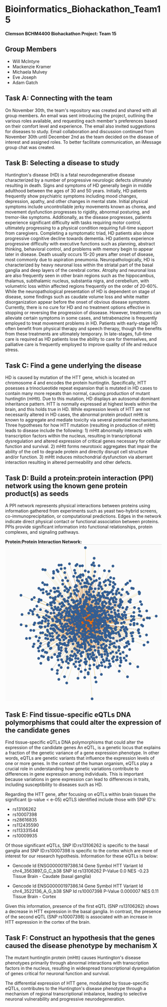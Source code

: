 # Bioinformatics_Biohackathon_Team15
**Clemson BCHM4400 Biohackathon Project: Team 15**

## Group Members
- Will McIntyre
- Mackenzie Kramer
- Michaela Mulvey
- Eve Joseph
- Adam Gatch

## Task A: Connecting with the team
On November 30th, the team's repository was created and shared with all group members. An email was sent introducing the project, outlining the various roles available, and requesting each member's preferences based on their comfort level and experience. The email also invited suggestions for diseases to study. Email collaboration and discussion continued from November 30th until December 2nd as the team decided on the disease of interest and assigned roles. To better facilitate communication, an iMessage group chat was created.

## Task B: Selecting a disease to study
Huntington's disease (HD) is a fatal neurodegenerative disease characterized by a number of progressive neurologic defects ultimately resulting in death. Signs and symptoms of HD generally begin in middle adulthood between the ages of 30 and 50 years. Initially, HD patients frequently show psychiatric symptoms including mood changes, depression, apathy, and other changes in mental state. Initial physical symptoms include uncontrollable jerky movements known as chorea, and movement dysfunction progresses to rigidity, abnormal posturing, and tremor-like symptoms. Additionally, as the disease progresses, patients experience significant difficulty with tasks requiring motor control, ultimately progressing to a physical condition requiring full-time support from caregivers. Completing a symptomatic triad, HD patients also show progressive cognitive decline towards dementia. HD patients experience progressive difficulty with executive functions such as planning, abstract thinking, behavioral control, and problems with memory begin to appear later in disease. Death usually occurs 15-20 years after onset of disease, most commonly due to aspiration pneumonia. Neuropathologically, HD is characterized by heavy neuronal loss within the striatal part of the basal ganglia and deep layers of the cerebral cortex. Atrophy and neuronal loss are also frequently seen in other brain regions such as the hippocambus, thalamus, subthalamic nucleus, substantia nigra, and cerebellum, with volumetric loss within affected regions frequently on the order of 20-60%. While the neuropathological presentation of HD is dependent on stage of disease, some findings such as caudate volume loss and white matter disorganization appear before the onset of obvious disease symptoms. Currently, there is no cure for HD and no treatment options effective in stopping or reversing the progression of dissease. However, treatments can alleviate certain symptoms in some cases, and tetrabenazine is frequently employed to treat movement problems in HD. Patients with early-stage HD often benefit from physical therapy and speech therapy, though the benefits from these treatments are ultimately temporary. In late-stages, full-time care is required as HD patients lose the ability to care for themselves, and palliative care is frequently employed to improve quality of life and reduce stress. 

## Task C: Find a gene underlying the disease
HD is caused by mutation of the HTT gene, which is located on chromosome 4 and encodes the protein huntingtin. Specifically, HTT posesses a trinoclueotide repeat expansion that is mutated in HD cases to contain many more repeats than normal, causing production of mutant huntingtin (mHtt). Due to this mutation, HD displays an autosomal dominant inheritance pattern. HTT is normally expressed at highest levels within the brain, and this holds true in HD. While expression levels of HTT are not necessarily altered in HD cases, the abnormal protein product mHtt is known to aggregate and mediate toxicity via several potential mechanisms. Three hypotheses for how HTT mutation (resulting in production of mHtt) leads to disease include the following: 1) mHtt abnormally interacts with transcription factors within the nucleus, resulting in transcriptional dysregulation and altered expression of critical genes necessary for cellular function and survival. 2) mHtt forms neurotoxic aggregates that impair the ability of the cell to degrade protein and directly disrupt cell structure and/or function. 3) mHtt induces mitochondrial dysfunction via aberrant interaction resulting in altered permeability and other defects.

## Task D: Build a protein:protein interaction (PPI) network using the known gene protein product(s) as seeds
A PPI network represents physical interactions between proteins using information gathered from experiments such as yeast two-hybrid screens, co-immunoprecipitation, or computational predictions. Edges in the network indicate direct physical contact or functional association between proteins. PPIs provide significant information into functional relationships, protein complexes, and signaling pathways. 

**Protein:Protein Interaction Network:**
![Protein:Protein Interaction Network Image](https://github.com/mjkrame/Bioinformatics_Biohackathon_Team15/raw/main/Cytoscape_Image.jpg?raw=true)

## Task E: Find tissue-specific eQTLs DNA polymorphisms that could alter the expression of the candidate genes
Find tissue-specific eQTLs DNA polymorphisms that could alter the expression of the candidate genes
An eQTL, is a genetic locus that explains a fraction of the genetic variance of a gene expression phenotype. In other words, eQTLs are genetic variants that influence the expression levels of one or more genes. In the context of the human organism, eQTLs play a crucial role in understanding how genetic variations contribute to differences in gene expression among individuals. This is important because variations in gene expression can lead to differences in traits, including susceptibility to diseases such as HD.

Regarding the HTT gene, after focusing on eQTLs within brain tissues the significant (p-value < e-05) eQTLS identified include those with SNP ID's:
* rs13106262
* rs10007398
* rs28616835
* rs112435590
* rs113331544
* rs10009935

Of those significant eQTLs, SNP ID:rs13106262 is specific to the basal ganglia and SNP ID:rs10007398 is specific to the cortex which are more of interest for our research hypothesis. Information for these eQTLs is below:
* Gencode Id                  ENSG00000197386.14
Gene Symbol                                HTT
Variant Id                chr4_3563897_G_C_b38
SNP Id                              rs13106262
P-Value                                    0.0
NES                                      -0.23
Tissue         Brain - Caudate (basal ganglia)

* Gencode Id       ENSG00000197386.14
Gene Symbol                     HTT
Variant Id     chr4_3522136_A_G_b38
SNP Id                   rs10007398
P-Value                    0.000007
NES                            0.11
Tissue               Brain - Cortex

Given this information, presence of the first eQTL (SNP rs13106262) shows a decrease in HTT expression in the basal ganglia. In contrast, the presence of the second eQTL (SNP rs10007398) is associated with an increase in HTT expression in the cortex of the brain. 

## Task F: Construct an hypothesis that the genes caused the disease phenotype by mechanism X
The mutant huntingtin protein (mHtt) causes Huntington's disease phenotypes primarily through abnormal interactions with transcription factors in the nucleus, resulting in widespread transcriptional dysregulation of genes critical for neuronal function and survival.

The differential expression of HTT gene, modulated by tissue-specific eQTLs, contributes to the Huntington's disease phenotype through a mechanism of regional transcriptional imbalance, leading to selective neuronal vulnerability and progressive neurodegeneration.
